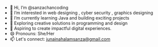 - 👋 Hi, I’m @sanzachancoding
- 👀 I’m interested in web designing , cyber security , graphics designing
- 🌱 I’m currently learning Java and building exciting projects
- 💞️ Exploring creative solutions in programming and design
- 🚀 Aspiring to create impactful digital experiences. 
- 😄 Pronouns: She/Her
- 📫 Let's connect: junainahalamsanza@gmail.com

<!---
sanzachancoding/sanzachancoding is a ✨ special ✨ repository because its `README.md` (this file) appears on your GitHub profile.
You can click the Preview link to take a look at your changes.
--->
